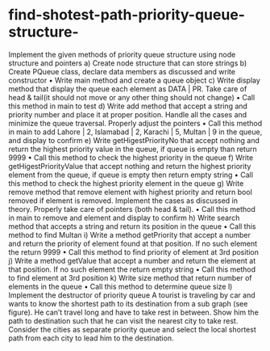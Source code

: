 # find-shotest-path-priority-queue-structure-
Implement the given methods of priority queue structure using node structure and pointers a) Create node structure that can store strings b) Create PQueue class, declare data members as discussed and write constructor • Write main method and create a queue object c) Write display method that display the queue each element as DATA | PR. Take care of head &amp; tail(it should not move or any other thing should not change) • Call this method in main to test d) Write add method that accept a string and priority number and place it at proper position. Handle all the cases and minimize the queue traversal. Properly adjust the pointers • Call this method in main to add Lahore | 2, Islamabad | 2, Karachi | 5, Multan | 9 in the queue, and display to confirm e) Write getHigestPriorityNo that accept nothing and return the highest priority value in the queue, if queue is empty than return 9999 • Call this method to check the highest priority in the queue f) Write getHigestPriorityValue that accept nothing and return the highest priority element from the queue, if queue is empty then return empty string • Call this method to check the highest priority element in the queue g) Write remove method that remove element with highest priority and return bool removed if element is removed. Implement the cases as discussed in theory. Properly take care of pointers (both head &amp; tail). • Call this method in main to remove and element and display to confirm h) Write search method that accepts a string and return its position in the queue • Call this method to find Multan i) Write a method getPriority that accept a number and return the priority of element found at that position. If no such element the return 9999 • Call this method to find priority of element at 3rd position j) Write a method getValue that accept a number and return the element at that position. If no such element the return empty string • Call this method to find element at 3rd position k) Write size method that return number of elements in the queue • Call this method to determine queue size l) Implement the destructor of priority queue  A tourist is traveling by car and wants to know the shortest path to its destination from a sub graph (see figure). He can’t travel long and have to take rest in between. Show him the path to destination such that he can visit the nearest city to take rest. Consider the cities as separate priority queue and select the local shortest path from each city to lead him to the destination.
